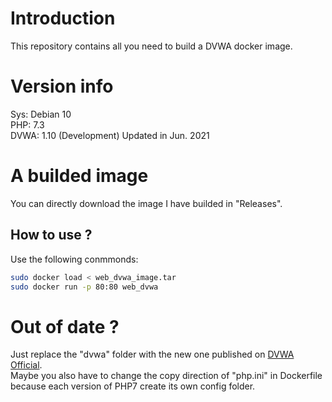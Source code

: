 # Introduction
This repository contains all you need to build a DVWA docker image.
# Version info
Sys: Debian 10  
PHP: 7.3  
DVWA: 1.10 (Development) Updated in Jun. 2021
# A builded image
You can directly download the image I have builded in "Releases".
## How to use ?
Use the following conmmonds:
```bash
sudo docker load < web_dvwa_image.tar
sudo docker run -p 80:80 web_dvwa
```
# Out of date ?
Just replace the "dvwa" folder with the new one published on [DVWA Official](https://github.com/digininja/DVWA).  
Maybe you also have to change the copy direction of "php.ini" in Dockerfile because each version of PHP7 create its own config folder. 
